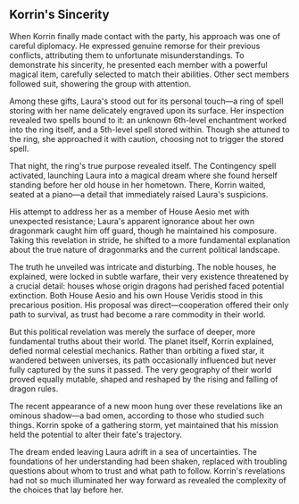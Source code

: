 ## Korrin's Sincerity

When Korrin finally made contact with the party, his approach was one of careful diplomacy. He expressed genuine remorse for their previous conflicts, attributing them to unfortunate misunderstandings. To demonstrate his sincerity, he presented each member with a powerful magical item, carefully selected to match their abilities. Other sect members followed suit, showering the group with attention.

Among these gifts, Laura's stood out for its personal touch—a ring of spell storing with her name delicately engraved upon its surface. Her inspection revealed two spells bound to it: an unknown 6th-level enchantment worked into the ring itself, and a 5th-level spell stored within. Though she attuned to the ring, she approached it with caution, choosing not to trigger the stored spell.

That night, the ring's true purpose revealed itself. The Contingency spell activated, launching Laura into a magical dream where she found herself standing before her old house in her hometown. There, Korrin waited, seated at a piano—a detail that immediately raised Laura's suspicions.

His attempt to address her as a member of House Aesio met with unexpected resistance; Laura's apparent ignorance about her own dragonmark caught him off guard, though he maintained his composure. Taking this revelation in stride, he shifted to a more fundamental explanation about the true nature of dragonmarks and the current political landscape.

The truth he unveiled was intricate and disturbing. The noble houses, he explained, were locked in subtle warfare, their very existence threatened by a crucial detail: houses whose origin dragons had perished faced potential extinction. Both House Aesio and his own House Veridis stood in this precarious position. His proposal was direct—cooperation offered their only path to survival, as trust had become a rare commodity in their world.

But this political revelation was merely the surface of deeper, more fundamental truths about their world. The planet itself, Korrin explained, defied normal celestial mechanics. Rather than orbiting a fixed star, it wandered between universes, its path occasionally influenced but never fully captured by the suns it passed. The very geography of their world proved equally mutable, shaped and reshaped by the rising and falling of dragon rules.

The recent appearance of a new moon hung over these revelations like an ominous shadow—a bad omen, according to those who studied such things. Korrin spoke of a gathering storm, yet maintained that his mission held the potential to alter their fate's trajectory.

The dream ended leaving Laura adrift in a sea of uncertainties. The foundations of her understanding had been shaken, replaced with troubling questions about whom to trust and what path to follow. Korrin's revelations had not so much illuminated her way forward as revealed the complexity of the choices that lay before her.
